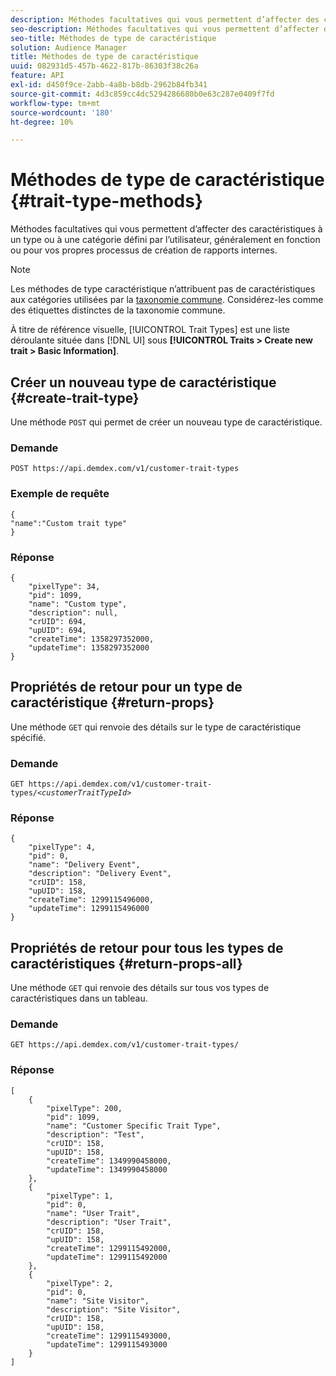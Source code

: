 ```yaml
---
description: Méthodes facultatives qui vous permettent d’affecter des caractéristiques à un type ou à une catégorie défini par l’utilisateur, généralement en fonction ou pour vos propres processus de création de rapports internes.
seo-description: Méthodes facultatives qui vous permettent d’affecter des caractéristiques à un type ou à une catégorie défini par l’utilisateur, généralement en fonction ou pour vos propres processus de création de rapports internes.
seo-title: Méthodes de type de caractéristique
solution: Audience Manager
title: Méthodes de type de caractéristique
uuid: 082931d5-457b-4622-817b-86303f38c26a
feature: API
exl-id: d450f9ce-2abb-4a8b-b8db-2962b84fb341
source-git-commit: 4d3c859cc4dc5294286680b0e63c287e0409f7fd
workflow-type: tm+mt
source-wordcount: '180'
ht-degree: 10%

---
```


# Méthodes de type de caractéristique {#trait-type-methods}

Méthodes facultatives qui vous permettent d’affecter des caractéristiques à un type ou à une catégorie défini par l’utilisateur, généralement en fonction ou pour vos propres processus de création de rapports internes.

<!-- c_rest_api_trait_types_intro.xml -->

>[!NOTE]
>
>Les méthodes de type caractéristique n’attribuent pas de caractéristiques aux catégories utilisées par la [taxonomie commune](../../api/rest-api-main/aam-api-taxonomy.md#taxonomic-api-methods). Considérez-les comme des étiquettes distinctes de la taxonomie commune.

À titre de référence visuelle, [!UICONTROL Trait Types] est une liste déroulante située dans [!DNL UI] sous **[!UICONTROL Traits > Create new trait > Basic Information]**.

## Créer un nouveau type de caractéristique {#create-trait-type}

Une méthode `POST` qui permet de créer un nouveau type de caractéristique.

<!-- r_rest_api_create_trait_type.xml -->

### Demande

`POST https://api.demdex.com/v1/customer-trait-types`

### Exemple de requête

```
{
"name":"Custom trait type"
}
```

### Réponse

```
{
    "pixelType": 34,
    "pid": 1099,
    "name": "Custom type",
    "description": null,
    "crUID": 694,
    "upUID": 694,
    "createTime": 1358297352000,
    "updateTime": 1358297352000
}
```

## Propriétés de retour pour un type de caractéristique {#return-props}

Une méthode `GET` qui renvoie des détails sur le type de caractéristique spécifié.

<!-- r_rest_api_get_trait_type.xml -->

### Demande

`GET https://api.demdex.com/v1/customer-trait-types/`*`<customerTraitTypeId>`*

### Réponse

```
{
    "pixelType": 4,
    "pid": 0,
    "name": "Delivery Event",
    "description": "Delivery Event",
    "crUID": 158,
    "upUID": 158,
    "createTime": 1299115496000,
    "updateTime": 1299115496000
}
```

## Propriétés de retour pour tous les types de caractéristiques {#return-props-all}

Une méthode `GET` qui renvoie des détails sur tous vos types de caractéristiques dans un tableau.

<!-- r_rest_api_get_trait_types.xml -->

### Demande

`GET https://api.demdex.com/v1/customer-trait-types/`

### Réponse

```
[
    {
        "pixelType": 200,
        "pid": 1099,
        "name": "Customer Specific Trait Type",
        "description": "Test",
        "crUID": 158,
        "upUID": 158,
        "createTime": 1349990458000,
        "updateTime": 1349990458000
    },
    {
        "pixelType": 1,
        "pid": 0,
        "name": "User Trait",
        "description": "User Trait",
        "crUID": 158,
        "upUID": 158,
        "createTime": 1299115492000,
        "updateTime": 1299115492000
    },
    {
        "pixelType": 2,
        "pid": 0,
        "name": "Site Visitor",
        "description": "Site Visitor",
        "crUID": 158,
        "upUID": 158,
        "createTime": 1299115493000,
        "updateTime": 1299115493000
    }
]
```

